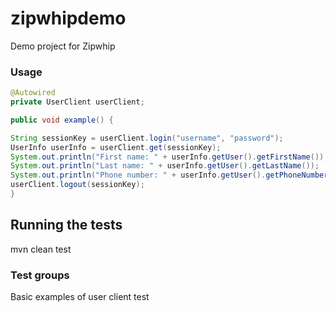 # zipwhipdemo
Demo project for Zipwhip

### Usage

```java
@Autowired
private UserClient userClient;

public void example() {

String sessionKey = userClient.login("username", "password");
UserInfo userInfo = userClient.get(sessionKey);
System.out.println("First name: " + userInfo.getUser().getFirstName());
System.out.println("Last name: " + userInfo.getUser().getLastName());
System.out.println("Phone number: " + userInfo.getUser().getPhoneNumber());
userClient.logout(sessionKey);
}
```

## Running the tests

mvn clean test

### Test groups

Basic examples of user client test

